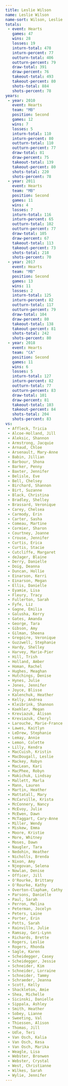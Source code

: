 ```yaml
---
title: Leslie Wilson
name: Leslie Wilson
name-sort: Wilson, Leslie
totals:
 - event: Hearts
   games: 47
   wins: 28
   losses: 19
   inturn-total: 478
   inturn-percent: 77
   outturn-total: 406
   outturn-percent: 79
   draw-total: 391
   draw-percent: 76
   takeout-total: 493
   takeout-percent: 80
   shots-total: 884
   shots-percent: 78
years:
 - year: 2010
   event: Hearts
   team: "MB"
   position: Second
   games: 12
   wins: 7
   losses: 5
   inturn-total: 110
   inturn-percent: 80
   outturn-total: 110
   outturn-percent: 77
   draw-total: 81
   draw-percent: 75
   takeout-total: 139
   takeout-percent: 80
   shots-total: 220
   shots-percent: 78
 - year: 2011
   event: Hearts
   team: "MB"
   position: Second
   games: 11
   wins: 4
   losses: 7
   inturn-total: 116
   inturn-percent: 65
   outturn-total: 102
   outturn-percent: 77
   draw-total: 105
   draw-percent: 67
   takeout-total: 113
   takeout-percent: 73
   shots-total: 218
   shots-percent: 70
 - year: 2017
   event: Hearts
   team: "MB"
   position: Second
   games: 13
   wins: 11
   losses: 2
   inturn-total: 125
   inturn-percent: 82
   outturn-total: 117
   outturn-percent: 79
   draw-total: 104
   draw-percent: 80
   takeout-total: 138
   takeout-percent: 81
   shots-total: 242
   shots-percent: 80
 - year: 2018
   event: Hearts
   team: "CA"
   position: Second
   games: 11
   wins: 6
   losses: 5
   inturn-total: 127
   inturn-percent: 82
   outturn-total: 77
   outturn-percent: 83
   draw-total: 101
   draw-percent: 81
   takeout-total: 103
   takeout-percent: 84
   shots-total: 204
   shots-percent: 83
vs:
 - Affleck, Tricia
 - Alcoe-Holland, Jill
 - Aleksic, Shannon
 - Armstrong, Jacquie
 - Arnaud, Chloe
 - Arsenault, Mary-Anne
 - Babin, Jillian
 - Barbour, Shona
 - Barker, Penny
 - Baxter, Jennifer
 - Belisle, Eve
 - Bell, Chelsey
 - Birchard, Shannon
 - Birt, Suzanne
 - Black, Christina
 - Bradley, Shelley
 - Brassard, Veronique
 - Carey, Chelsea
 - Carmody, Erin
 - Carter, Sasha
 - Comeau, Martine
 - Cormier, Sharon
 - Courtney, Joanne
 - Crouse, Jennifer
 - Curtis, Erica
 - Curtis, Stacie
 - Cutcliffe, Margaret
 - deJager, Blaine
 - Derry, Danielle
 - Doig, Deanna
 - Duncan, Hollie
 - Einarson, Kerri
 - Einarson, Megan
 - Ellis, Danielle
 - Eyamie, Lisa
 - Fleury, Tracy
 - Fullerton, Sarah
 - Fyfe, Liz
 - Gagne, Emilia
 - Galusha, Kerry
 - Gates, Amanda
 - George, Tara
 - Gibson, Amy
 - Gilman, Sheena
 - Gregoire, Veronique
 - Guzzwell, Stephanie
 - Hardy, Shelley
 - Harvey, Marie-Pier
 - Hill, Trish
 - Holland, Amber
 - Homan, Rachel
 - Hughes, Meaghan
 - Hutchings, Denise
 - Hynes, Julie
 - Jones, Jennifer
 - Joyce, Blisse
 - Kalenchuk, Heather
 - Kelly, Andrea
 - Kleibrink, Shannon
 - Koehler, Megan
 - Kreviazuk, Alison
 - Kreviazuk, Cheryl
 - Larouche, Marie-France
 - Lawes, Kaitlyn
 - LeDrew, Stephanie
 - Lemay, Annie
 - Lemon, Colette
 - Lilly, Kendra
 - MacCuish, Kristin
 - MacDougall, Leslie
 - Mackey, Robyn
 - MacLean, Kari
 - MacPhee, Robyn
 - Makichuk, Lindsay
 - Mallett, Marla
 - Mann, Lauren
 - Martin, Heather
 - Mattatall, Mary
 - McCarville, Krista
 - McConnery, Nancy
 - McEvoy, Julie
 - McEwen, Dawn
 - McTaggart, Cary-Anne
 - Miller, Wendy
 - Miskew, Emma
 - Moore, Kristie
 - More, Whitney
 - Moses, Dawn
 - Naugler, Tara
 - Nedohin, Heather
 - Nicholls, Brenda
 - Nixon, Amy
 - Njegovan, Selena
 - Nowlan, Denise
 - Officer, Jill
 - O'Rourke, Brittany
 - O'Rourke, Kathy
 - Overton-Clapham, Cathy
 - Parsons, Danielle
 - Paul, Sarah
 - Perron, Melina
 - Peterman, Jocelyn
 - Peters, Laine
 - Porter, Erin
 - Potts, Sarah
 - Rainville, Julie
 - Ramsay, Geri-Lynn
 - Richards, Brette
 - Rogers, Leslie
 - Rogers, Rhonda
 - Sagle, Karen
 - Scheidegger, Casey
 - Scheidegger, Jessie
 - Schneider, Kim
 - Schneider, Lorraine
 - Schneider, Tammy
 - Schraeder, Jeanna
 - Scott, Kelly
 - Shackleton, Amie
 - Shea, Michelle
 - Sicinski, Danielle
 - Sippala, Ashley
 - Smith, Heather
 - Sobey, Lianne
 - Sweeting, Val
 - Thiessen, Alison
 - Thomas, Jill
 - Udle, Teri
 - Van Osch, Kalia
 - Van Osch, Kesa
 - Van Osch, Marika
 - Weagle, Lisa
 - Webster, Bronwen
 - Webster, Crystal
 - West, Christianne
 - Wilkes, Sarah
 - Wylie, Jennifer
---
```

